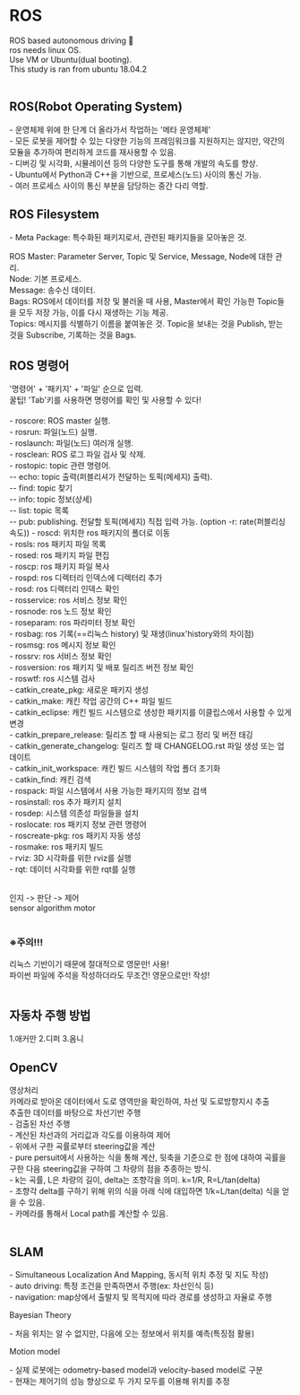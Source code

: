 # ROS

ROS based autonomous driving 🚗 <br>
ros needs linux OS. <br>
Use VM or Ubuntu(dual booting). <br>
This study is ran from ubuntu 18.04.2
 <br> <br>
 
<h2>ROS(Robot Operating System)</h2>
 - 운영체제 위에 한 단계 더 올라가서 작업하는 '메타 운영체제' <br>
 - 모든 로봇을 제어할 수 있는 다양한 기능의 프레임워크를 지원하지는 않지만, 약간의 모듈을 추가하여 편리하게 코드를 재사용할 수 있음. <br>
 - 디버깅 및 시각화, 시뮬레이션 등의 다양한 도구를 통해 개발의 속도를 향상. <br>
 - Ubuntu에서 Python과 C++을 기반으로, 프로세스(노드) 사이의 통신 가능. <br>
 - 여러 프로세스 사이의 통신 부분을 담당하는 중간 다리 역할.
<br>

<h2>ROS Filesystem</h2>
 - Meta Package: 특수화된 패키지로서, 관련된 패키지들을 모아놓은 것. <br>

ROS Master: Parameter Server, Topic 및 Service, Message, Node에 대한 관리. <br>
Node: 기본 프로세스. <br>
Message: 송수신 데이터. <br>
Bags: ROS에서 데이터를 저장 및 불러올 때 사용, Master에서 확인 가능한 Topic들을 모두 저장 가능, 이를 다시 재생하는 기능 제공. <br>
Topics: 메시지를 식별하기 이름을 붙여놓은 것. Topic을 보내는 것을 Publish, 받는 것을 Subscribe, 기록하는 것을 Bags.
<br>

<h2>ROS 명령어</h2>
 '명령어' + '패키지' + '파일' 순으로 입력. <br>
 꿀팁! 'Tab'키를 사용하면 명령어를 확인 및 사용할 수 있다! <br><br>
 - roscore: ROS master 실행. <br>
 - rosrun: 파일(노드) 실행. <br>
 - roslaunch: 파일(노드) 여러개 실행. <br>
 - rosclean: ROS 로그 파일 검사 및 삭제. <br>
 - rostopic: topic 관련 명령어. <br>
  -- echo: topic 출력(퍼블리셔가 전달하는 토픽(메세지) 출력). <br>
  -- find: topic 찾기 <br>
  -- info: topic 정보(상세) <br>
  -- list: topic 목록 <br>
  -- pub: publishing. 전달할 토픽(메세지) 직접 입력 가능. (option -r: rate(퍼블리싱 속도)) 
 - roscd: 위치한 ros 패키지의 폴더로 이동 <br>
 - rosls: ros 패키지 파일 목록 <br>
 - rosed: ros 패키지 파일 편집 <br>
 - roscp: ros 패키지 파일 복사 <br>
 - rospd: ros 디렉터리 인덱스에 디렉터리 추가 <br>
 - rosd: ros 디렉터리 인덱스 확인 <br>
 - rosservice: ros 서비스 정보 확인 <br>
 - rosnode: ros 노드 정보 확인 <br>
 - roseparam: ros 파라미터 정보 확인 <br>
 - rosbag: ros 기록(==리눅스 history) 및 재생(linux'history와의 차이점) <br>
 - rosmsg: ros 메시지 정보 확인 <br>
 - rossrv: ros 서비스 정보 확인 <br>
 - rosversion: ros 패키지 및 배포 릴리즈 버전 정보 확인 <br>
 - roswtf: ros 시스템 검사 <br>
 - catkin_create_pkg: 새로운 패키지 생성 <br>
 - catkin_make: 캐킨 작업 공간의 C++ 파일 빌드 <br>
 - catkin_eclipse: 캐킨 빌드 시스템으로 생성한 패키지를 이클립스에서 사용할 수 있게 변경 <br>
 - catkin_prepare_release: 릴리즈 할 때 사용되는 로그 정리 및 버전 태깅 <br>
 - catkin_generate_changelog: 릴리즈 할 때 CHANGELOG.rst 파일 생성 또는 업데이트 <br>
 - catkin_init_workspace: 캐킨 빌드 시스템의 작업 폴더 초기화 <br>
 - catkin_find: 캐킨 검색 <br>
 - rospack: 파일 시스템에서 사용 가능한 패키지의 정보 검색 <br>
 - rosinstall: ros 추가 패키지 설치 <br>
 - rosdep: 시스템 의존성 파일들을 설치 <br>
 - roslocate: ros 패키지 정보 관련 명령어 <br>
 - roscreate-pkg: ros 패키지 자동 생성 <br>
 - rosmake: ros 패키지 빌드 <br>
 - rviz: 3D 시각화를 위한 rviz를 실행 <br>
 - rqt: 데이터 시각화를 위한 rqt를 실행 <br>
<br>

인지 -> 판단 -> 제어 <br>
sensor algorithm motor<br>
<br>

<h3>※주의!!!</h3>
리눅스 기반이기 때문에 절대적으로 영문만! 사용!<br>
파이썬 파일에 주석을 작성하더라도 무조건! 영문으로만! 작성!<br>
<br>

<h2>자동차 주행 방법</h2>
<a>1.애커만</a>
<a>2.디퍼</a>
<a>3.옴니</a>


<h2>OpenCV</h2>
영상처리 <br>
카메라로 받아온 데이터에서 도로 영역만을 확인하여, 차선 및 도로방향지시 추출 <br>
추출한 데이터를 바탕으로 차선기반 주행 <br>
 - 검출된 차선 주행 <br>
 - 계산된 차선과의 거리값과 각도를 이용하여 제어 <br>
 - 위에서 구한 곡률로부터 steering값을 계산 <br>
 - pure persuit에서 사용하는 식을 통해 계산, 뒷축을 기준으로 한 점에 대하여 곡률을 구한 다음 steering값을 구하여 그 차량의 점을 추종하는 방식. <br>
 - k는 곡률, L은 차량의 길이, delta는 조향각을 의미.  k=1/R, R=L/tan(delta) <br>
 - 조향각 delta를 구하기 위해 위의 식을 아래 식에 대입하면 1/k=L/tan(delta) 식을 얻을 수 있음. <br>
 - 카메라를 통해서 Local path를 계산할 수 있음. <br>
 <br>
 
 <h2>SLAM</h2>
 - Simultaneous Localization And Mapping, 동시적 위치 추정 및 지도 작성) <br>
  - auto driving: 특정 조건을 만족하면서 주행(ex: 차선인식 등) <br>
  - navigation: map상에서 출발지 및 목적지에 따라 경로를 생성하고 자율로 주행 <br>
 <p>Bayesian Theory</p>
  - 처음 위치는 알 수 없지만, 다음에 오는 정보에서 위치를 예측(특징점 활용) <br>
 <p>Motion model</p>
  - 실제 로봇에는 odometry-based model과 velocity-based model로 구분 <br>
  - 현재는 제어기의 성능 향상으로 두 가지 모두를 이용해 위치를 추정 <br>
